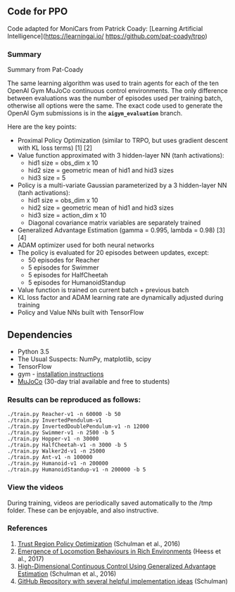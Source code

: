## Code for PPO

Code adapted for MoniCars from Patrick Coady: [Learning Artificial Intelligence](https://learningai.io/ https://github.com/pat-coady/trpo)


### Summary

Summary from Pat-Coady

The same learning algorithm was used to train agents for each of the ten OpenAI Gym MuJoCo continuous control environments. The only difference between evaluations was the number of episodes used per training batch, otherwise all options were the same. The exact code used to generate the OpenAI Gym submissions is in the **`aigym_evaluation`** branch.

Here are the key points:

* Proximal Policy Optimization (similar to TRPO, but uses gradient descent with KL loss terms)  \[1\] \[2\]
* Value function approximated with 3 hidden-layer NN (tanh activations):
    * hid1 size = obs_dim x 10
    * hid2 size = geometric mean of hid1 and hid3 sizes
    * hid3 size = 5
* Policy is a multi-variate Gaussian parameterized by a 3 hidden-layer NN (tanh activations):
    * hid1 size = obs_dim x 10
    * hid2 size = geometric mean of hid1 and hid3 sizes
    * hid3 size = action_dim x 10
    * Diagonal covariance matrix variables are separately trained
* Generalized Advantage Estimation (gamma = 0.995, lambda = 0.98) \[3\] \[4\]
* ADAM optimizer used for both neural networks
* The policy is evaluated for 20 episodes between updates, except:
    * 50 episodes for Reacher
    * 5 episodes for Swimmer
    * 5 episodes for HalfCheetah
    * 5 episodes for HumanoidStandup
* Value function is trained on current batch + previous batch
* KL loss factor and ADAM learning rate are dynamically adjusted during training
* Policy and Value NNs built with TensorFlow

## Dependencies

* Python 3.5
* The Usual Suspects: NumPy, matplotlib, scipy
* TensorFlow
* gym - [installation instructions](https://gym.openai.com/docs)
* [MuJoCo](http://www.mujoco.org/) (30-day trial available and free to students)

### Results can be reproduced as follows:

```
./train.py Reacher-v1 -n 60000 -b 50
./train.py InvertedPendulum-v1
./train.py InvertedDoublePendulum-v1 -n 12000
./train.py Swimmer-v1 -n 2500 -b 5
./train.py Hopper-v1 -n 30000
./train.py HalfCheetah-v1 -n 3000 -b 5
./train.py Walker2d-v1 -n 25000
./train.py Ant-v1 -n 100000
./train.py Humanoid-v1 -n 200000
./train.py HumanoidStandup-v1 -n 200000 -b 5
```

### View the videos

During training, videos are periodically saved automatically to the /tmp folder. These can be enjoyable, and also instructive.

### References

1. [Trust Region Policy Optimization](https://arxiv.org/pdf/1502.05477.pdf) (Schulman et al., 2016)
2. [Emergence of Locomotion Behaviours in Rich Environments](https://arxiv.org/pdf/1707.02286.pdf) (Heess et al., 2017)
3. [High-Dimensional Continuous Control Using Generalized Advantage Estimation](https://arxiv.org/pdf/1506.02438.pdf) (Schulman et al., 2016)
4. [GitHub Repository with several helpful implementation ideas](https://github.com/joschu/modular_rl) (Schulman)
